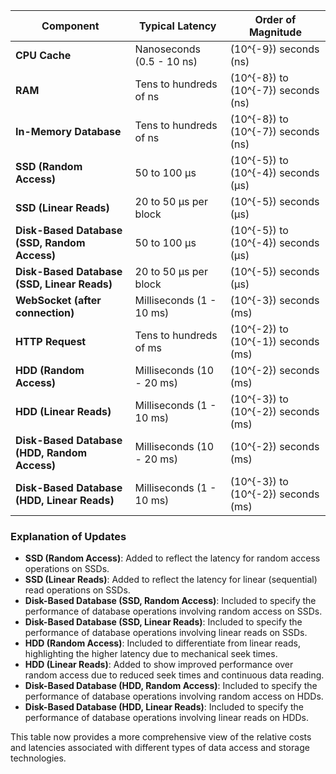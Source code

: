 
| **Component**                  | **Typical Latency**           | **Order of Magnitude**            |
|--------------------------------|-------------------------------|-----------------------------------|
| **CPU Cache**                  | Nanoseconds (0.5 - 10 ns)     | \(10^{-9}\) seconds (ns)          |
| **RAM**                        | Tens to hundreds of ns        | \(10^{-8}\) to \(10^{-7}\) seconds (ns) |
| **In-Memory Database**         | Tens to hundreds of ns        | \(10^{-8}\) to \(10^{-7}\) seconds (ns) |
| **SSD (Random Access)**        | 50 to 100 μs                  | \(10^{-5}\) to \(10^{-4}\) seconds (μs) |
| **SSD (Linear Reads)**         | 20 to 50 μs per block         | \(10^{-5}\) seconds (μs)          |
| **Disk-Based Database (SSD, Random Access)** | 50 to 100 μs        | \(10^{-5}\) to \(10^{-4}\) seconds (μs) |
| **Disk-Based Database (SSD, Linear Reads)**  | 20 to 50 μs per block | \(10^{-5}\) seconds (μs)          |
| **WebSocket (after connection)** | Milliseconds (1 - 10 ms)     | \(10^{-3}\) seconds (ms)          |
| **HTTP Request**               | Tens to hundreds of ms        | \(10^{-2}\) to \(10^{-1}\) seconds (ms) |
| **HDD (Random Access)**        | Milliseconds (10 - 20 ms)     | \(10^{-2}\) seconds (ms)          |
| **HDD (Linear Reads)**         | Milliseconds (1 - 10 ms)      | \(10^{-3}\) to \(10^{-2}\) seconds (ms) |
| **Disk-Based Database (HDD, Random Access)** | Milliseconds (10 - 20 ms) | \(10^{-2}\) seconds (ms) |
| **Disk-Based Database (HDD, Linear Reads)**  | Milliseconds (1 - 10 ms)  | \(10^{-3}\) to \(10^{-2}\) seconds (ms) |

### Explanation of Updates

- **SSD (Random Access)**: Added to reflect the latency for random access operations on SSDs.
- **SSD (Linear Reads)**: Added to reflect the latency for linear (sequential) read operations on SSDs.
- **Disk-Based Database (SSD, Random Access)**: Included to specify the performance of database operations involving random access on SSDs.
- **Disk-Based Database (SSD, Linear Reads)**: Included to specify the performance of database operations involving linear reads on SSDs.
- **HDD (Random Access)**: Included to differentiate from linear reads, highlighting the higher latency due to mechanical seek times.
- **HDD (Linear Reads)**: Added to show improved performance over random access due to reduced seek times and continuous data reading.
- **Disk-Based Database (HDD, Random Access)**: Included to specify the performance of database operations involving random access on HDDs.
- **Disk-Based Database (HDD, Linear Reads)**: Included to specify the performance of database operations involving linear reads on HDDs.

This table now provides a more comprehensive view of the relative costs and latencies associated with different types of data access and storage technologies.
